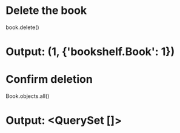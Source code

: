 # Delete the book
book.delete()
# Output: (1, {'bookshelf.Book': 1})

# Confirm deletion
Book.objects.all()
# Output: <QuerySet []>

